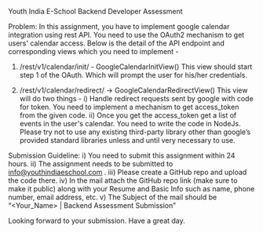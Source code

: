 Youth India E-School
Backend Developer Assessment

Problem: 
In this assignment, you have to implement google calendar integration using rest API. You need to use the OAuth2 mechanism to get users' calendar access. Below is the detail of the API endpoint and corresponding views which you need to implement -

1) /rest/v1/calendar/init/ - GoogleCalendarInitView()
This view should start step 1 of the OAuth. Which will prompt the user for his/her credentials.

2) /rest/v1/calendar/redirect/ -> GoogleCalendarRedirectView()
This view will do two things -
i) Handle redirect requests sent by google with code for token. You need to implement a mechanism to get access_token from the given code.
ii) Once you get the access_token get a list of events in the user's calendar.
You need to write the code in NodeJs. Please try not to use any existing third-party library other than google’s provided standard libraries unless and until very necessary to use.


Submission Guideline:
i) You need to submit this assignment within 24 hours.
ii) The assignment needs to be submitted to info@youthindiaeschool.com .
iii) Please create a GitHub repo and upload the code there.
iv) In the mail attach the GitHub repo link (make sure to make it public) along with your Resume and Basic Info such as name, phone number, email address, etc.
v) The Subject of the mail should be “<Your_Name> | Backend Assessment
Submission”

Looking forward to your submission. Have a great day.
